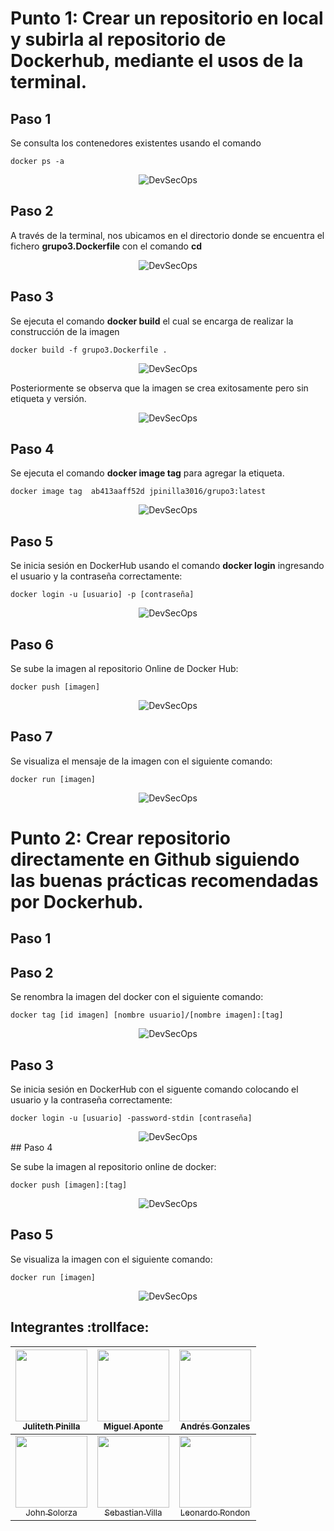 # Punto 1: Crear un repositorio en local y subirla al repositorio de Dockerhub, mediante el usos de la terminal.

## Paso 1
Se consulta los contenedores existentes usando el comando 
```prompt
docker ps -a
```
<div align="center">
    <img alt="DevSecOps" src="img/TerminalPaso1.png">
</div>

## Paso 2
A través de la terminal, nos ubicamos en el directorio donde se encuentra el fichero **grupo3.Dockerfile** con el comando **cd**

<div align="center">
    <img alt="DevSecOps" src="img/TerminalPaso2.png">
</div>

## Paso 3
Se ejecuta el comando **docker build** el cual se encarga de realizar la construcción de la imagen
```prompt
docker build -f grupo3.Dockerfile .
```
<div align="center">
    <img alt="DevSecOps" src="img/TerminalPaso3.png">
</div>

Posteriormente se observa que la imagen se crea exitosamente pero sin etiqueta y versión.
<div align="center">
    <img alt="DevSecOps" src="img/TerminalPaso31.png">
</div>

## Paso 4
Se ejecuta el comando **docker image tag** para agregar la etiqueta.
```prompt
docker image tag  ab413aaff52d jpinilla3016/grupo3:latest
```
<div align="center">
    <img alt="DevSecOps" src="img/TerminalPaso4.png">
</div>

## Paso 5
Se inicia sesión en DockerHub usando el comando **docker login** ingresando el usuario y la contraseña correctamente:

```prompt
docker login -u [usuario] -p [contraseña]
```
<div align="center">
    <img alt="DevSecOps" src="img/TerminalPaso5.png">
</div>

## Paso 6
Se sube la imagen al repositorio Online de Docker Hub:
```prompt
docker push [imagen]
```
<div align="center">
    <img alt="DevSecOps" src="img/TerminalPaso6.png">
</div>

## Paso 7
Se visualiza el mensaje de la imagen con el siguiente comando:
```prompt
docker run [imagen]
```
<div align="center">
    <img alt="DevSecOps" src="img/TerminalPaso7.png">
</div>

# Punto 2: Crear repositorio directamente en Github siguiendo las buenas prácticas recomendadas por Dockerhub.

## Paso 1

## Paso 2

Se renombra la imagen del docker con el siguiente comando:

```prompt
docker tag [id imagen] [nombre usuario]/[nombre imagen]:[tag]
```
<div align="center">
    <img alt="DevSecOps" src="img/tag.PNG">
</div>

## Paso 3

Se inicia sesión en DockerHub con el siguente comando colocando el usuario y la contraseña correctamente:

```prompt
docker login -u [usuario] -password-stdin [contraseña]
```
<div align="center">
    <img alt="DevSecOps" src="img/login.PNG">
</div>
## Paso 4

Se sube la imagen al repositorio online de docker:

```prompt
docker push [imagen]:[tag] 
```
<div align="center">
    <img alt="DevSecOps" src="img/push.PNG">
</div>

## Paso 5

Se visualiza la imagen con el siguiente comando:

```prompt
docker run [imagen]
```
<div align="center">
    <img alt="DevSecOps" src="img/run.PNG">
</div>


## Integrantes :trollface:

| [<img src="https://avatars.githubusercontent.com/u/163602168?v=4" width=115><br><sub>Juliteth Pinilla</sub>](https://github.com/jpinillaDiplomado) | [<img src="https://avatars.githubusercontent.com/u/105172071?v=4" width=115><br><sub>Miguel Aponte</sub>](https://github.com/Miguelo89)  | [<img src="https://avatars.githubusercontent.com/u/163653023?v=4" width=115><br><sub>Andrés Gonzales </sub>](https://github.com/Andrezk8) |  
| :---: | :---: | :---: |
| [<img src="https://avatars.githubusercontent.com/u/63757797?v=4" width=115><br><sub>John Solorza </sub>](https://github.com/jsolorza) | [<img src="https://avatars.githubusercontent.com/u/43438728?v=4" width=115><br><sub>Sebastian Villa </sub>](https://github.com/SebastianVilla13) | [<img src="https://avatars.githubusercontent.com/u/164546938?v=4" width=115><br><sub>Leonardo Rondon </sub>](https://github.com/leonardoj27) |
